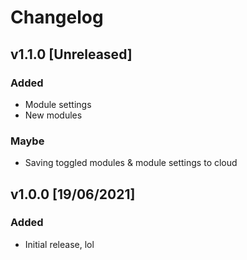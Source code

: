 # Changelog

## v1.1.0 [Unreleased]
### Added
- Module settings
- New modules
### Maybe
- Saving toggled modules & module settings to cloud

## v1.0.0 [19/06/2021]
### Added
- Initial release, lol
